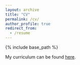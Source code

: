 ```yaml
---
layout: archive
title: "CV"
permalink: /cv/
author_profile: true
redirect_from:
  - /resume
---
```


{% include base_path %}

My curriculum can be found [here](http://danielefriolo.github.io/files/DanieleFriolo_CV.pdf).


